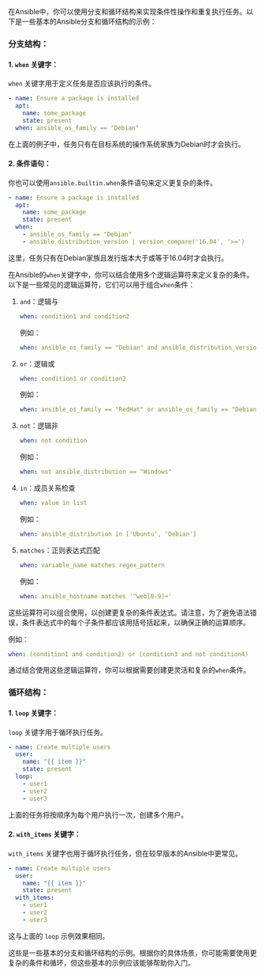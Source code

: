 在Ansible中，你可以使用分支和循环结构来实现条件性操作和重复执行任务。以下是一些基本的Ansible分支和循环结构的示例：

### 分支结构：

#### 1. `when` 关键字：
`when` 关键字用于定义任务是否应该执行的条件。

```yaml
- name: Ensure a package is installed
  apt:
    name: some_package
    state: present
  when: ansible_os_family == "Debian"
```

在上面的例子中，任务只有在目标系统的操作系统家族为Debian时才会执行。

#### 2. 条件语句：
你也可以使用`ansible.builtin.when`条件语句来定义更复杂的条件。

```yaml
- name: Ensure a package is installed
  apt:
    name: some_package
    state: present
  when: 
    - ansible_os_family == "Debian"
    - ansible_distribution_version | version_compare('16.04', '>=')
```

这里，任务只有在Debian家族且发行版本大于或等于16.04时才会执行。

在Ansible的`when`关键字中，你可以结合使用多个逻辑运算符来定义复杂的条件。以下是一些常见的逻辑运算符，它们可以用于组合`when`条件：

1. `and`：逻辑与
   ```yaml
   when: condition1 and condition2
   ```
   例如：
   ```yaml
   when: ansible_os_family == "Debian" and ansible_distribution_version | version_compare('16.04', '>=')
   ```

2. `or`：逻辑或
   ```yaml
   when: condition1 or condition2
   ```
   例如：
   ```yaml
   when: ansible_os_family == "RedHat" or ansible_os_family == "Debian"
   ```

3. `not`：逻辑非
   ```yaml
   when: not condition
   ```
   例如：
   ```yaml
   when: not ansible_distribution == "Windows"
   ```

4. `in`：成员关系检查
   ```yaml
   when: value in list
   ```
   例如：
   ```yaml
   when: ansible_distribution in ['Ubuntu', 'Debian']
   ```

5. `matches`：正则表达式匹配
   ```yaml
   when: variable_name matches regex_pattern
   ```
   例如：
   ```yaml
   when: ansible_hostname matches '^web[0-9]+'
   ```

这些运算符可以组合使用，以创建更复杂的条件表达式。请注意，为了避免语法错误，条件表达式中的每个子条件都应该用括号括起来，以确保正确的运算顺序。

例如：
```yaml
when: (condition1 and condition2) or (condition3 and not condition4)
```

通过结合使用这些逻辑运算符，你可以根据需要创建更灵活和复杂的`when`条件。





### 循环结构：

#### 1. `loop` 关键字：
`loop` 关键字用于循环执行任务。

```yaml
- name: Create multiple users
  user:
    name: "{{ item }}"
    state: present
  loop:
    - user1
    - user2
    - user3
```

上面的任务将按顺序为每个用户执行一次，创建多个用户。

#### 2. `with_items` 关键字：
`with_items` 关键字也用于循环执行任务，但在较早版本的Ansible中更常见。

```yaml
- name: Create multiple users
  user:
    name: "{{ item }}"
    state: present
  with_items:
    - user1
    - user2
    - user3
```

这与上面的 `loop` 示例效果相同。

这些是一些基本的分支和循环结构的示例。根据你的具体场景，你可能需要使用更复杂的条件和循环，但这些基本的示例应该能够帮助你入门。